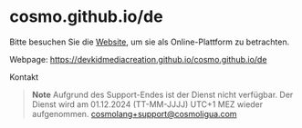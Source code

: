 # cosmo.github.io/de
Bitte besuchen Sie die [Website](https://devkidmediacreation.github.io/cosmo.github.io/de), um sie als Online-Plattform zu betrachten.

Webpage: https://devkidmediacreation.github.io/cosmo.github.io/de

Kontakt
> **Note** Aufgrund des Support-Endes ist der Dienst nicht verfügbar. Der Dienst wird am 01.12.2024 (TT-MM-JJJJ) UTC+1 MEZ wieder aufgenommen.
cosmolang+support@cosmoligua.com
